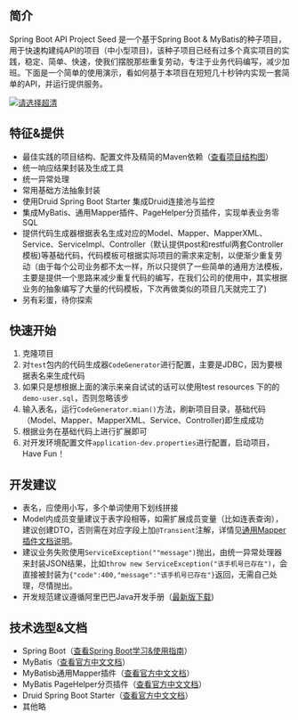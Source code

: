 ## 简介
Spring Boot API Project Seed 是一个基于Spring Boot & MyBatis的种子项目，用于快速构建纯API的项目（中小型项目)，该种子项目已经有过多个真实项目的实践，稳定、简单、快速，使我们摆脱那些重复劳动，专注于业务代码编写，减少加班。下面是一个简单的使用演示，看如何基于本项目在短短几十秒钟内实现一套简单的API，并运行提供服务。

[![请选择超清](https://raw.githubusercontent.com/lihengming/shared-files/master/project-example-youku.png)](http://v.youku.com/v_show/id_XMjg1MDc5NDc4OA==.html?spm=a2h3j.8428770.3416059.1)

## 特征&提供
- 最佳实践的项目结构、配置文件及精简的Maven依赖（[查看项目结构图](https://github.com/lihengming/shared-files/blob/master/project-struct.png)）
- 统一响应结果封装及生成工具
- 统一异常处理
- 常用基础方法抽象封装
- 使用Druid Spring Boot Starter 集成Druid连接池与监控
- 集成MyBatis、通用Mapper插件、PageHelper分页插件，实现单表业务零SQL
- 提供代码生成器根据表名生成对应的Model、Mapper、MapperXML、Service、ServiceImpl、Controller（默认提供post和restful两套Controller模板)等基础代码，代码模板可根据实际项目的需求来定制，以便渐少重复劳动（由于每个公司业务都不太一样，所以只提供了一些简单的通用方法模板，主要是提供一个思路来减少重复代码的编写，在我们公司的使用中，其实根据业务的抽象编写了大量的代码模板，下次再做类似的项目几天就完工了)
- 另有彩蛋，待你探索
 
## 快速开始
1. 克隆项目
2. 对```test```包内的代码生成器```CodeGenerator```进行配置，主要是JDBC，因为要根据表名来生成代码
3. 如果只是想根据上面的演示来亲自试试的话可以使用test resources 下的的```demo-user.sql```，否则忽略该步
3. 输入表名，运行```CodeGenerator.mian()```方法，刷新项目目录，基础代码（Model、Mapper、MapperXML、Service、Controller)即生成成功
4. 根据业务在基础代码上进行扩展即可
5. 对开发环境配置文件```application-dev.properties```进行配置，启动项目，Have Fun！
 
## 开发建议
- 表名，应使用小写，多个单词使用下划线拼接
- Model内成员变量建议于表字段相等，如需扩展成员变量（比如连表查询），建议创建DTO，否则需在对应字段上加```@Transient```注解，详情见[通用Mapper插件文档说明](https://mapperhelper.github.io/docs/2.use/)。
- 建议业务失败使用```ServiceException(""message")```抛出，由统一异常处理器来封装JSON结果，比如```throw new ServiceException("该手机号已存在")```，会直接被封装为```{"code":400,"message":"该手机号已存在"}```返回，无需自己处理，尽情抛出。
- 开发规范建议遵循阿里巴巴Java开发手册（[最新版下载](https://github.com/lihengming/shared-files/blob/master/%E9%98%BF%E9%87%8C%E5%B7%B4%E5%B7%B4Java%E5%BC%80%E5%8F%91%E6%89%8B%E5%86%8Cv1.2.0.pdf))
 
## 技术选型&文档
- Spring Boot（[查看Spring Boot学习&使用指南](http://www.jianshu.com/p/1a9fd8936bd8)）
- MyBatis（[查看官方中文文档](http://www.mybatis.org/mybatis-3/zh/index.html)）
- MyBatisb通用Mapper插件（[查看官方中文文档](https://mapperhelper.github.io/docs/)）
- MyBatis PageHelper分页插件（[查看官方中文文档](https://pagehelper.github.io/)）
- Druid Spring Boot Starter（[查看官方中文文档](https://github.com/alibaba/druid/tree/master/druid-spring-boot-starter/)）
- 其他略
